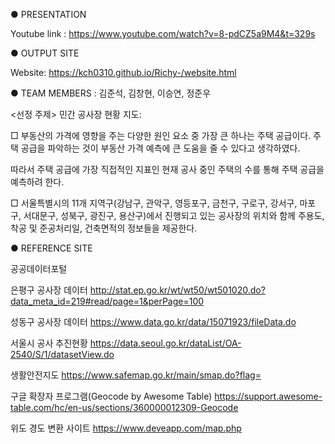 ● PRESENTATION

Youtube link : https://www.youtube.com/watch?v=8-pdCZ5a9M4&t=329s


● OUTPUT SITE

Website: https://kch0310.github.io/Richy-/website.html


● TEAM MEMBERS
: 김준석, 김창현, 이승연, 정준우


<선정 주제> 민간 공사장 현황 지도:

□ 부동산의 가격에 영향을 주는 다양한 원인 요소 중 가장 큰 하나는 주택 공급이다. 주택 공급을 파악하는 것이  부동산 가격 예측에 큰 도움을 줄 수 있다고 생각하였다. 
 
 따라서 주택 공급에 가장 직접적인 지표인 현재 공사 중인 주택의 수를 통해 주택 공급을 예측하려 한다. 
 
□ 서울특별시의 11개 지역구(강남구, 관악구, 영등포구, 금천구, 구로구, 강서구, 마포구, 서대문구, 성북구, 광진구, 용산구)에서 진행되고 있는 공사장의 위치와 함께 주용도, 착공 및 준공처리일, 건축면적의 정보들을 제공한다.






● REFERENCE SITE 


공공데이터포털

은평구 공사장 데이터 http://stat.ep.go.kr/wt/wt50/wt501020.do?data_meta_id=219#read/page=1&perPage=100

성동구 공사장 데이터 https://www.data.go.kr/data/15071923/fileData.do

서울시 공사 추진현황 https://data.seoul.go.kr/dataList/OA-2540/S/1/datasetView.do

생활안전지도 https://www.safemap.go.kr/main/smap.do?flag=

구글 확장자 프로그램(Geocode by Awesome Table) https://support.awesome-table.com/hc/en-us/sections/360000012309-Geocode

위도 경도 변환 사이트 https://www.deveapp.com/map.php
